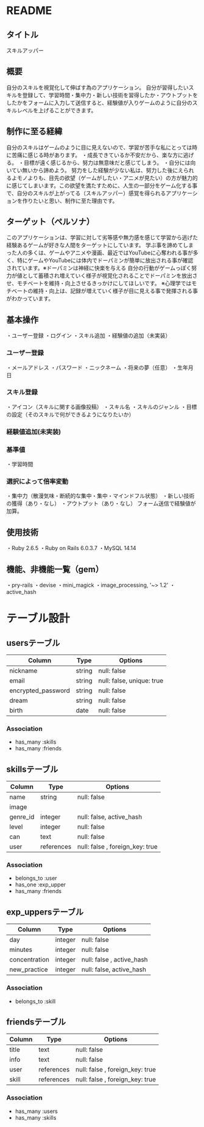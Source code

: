 
# README

## タイトル
スキルアッパー
## 概要
自分のスキルを視覚化して伸ばす為のアプリケーション。
自分が習得したいスキルを登録して、学習時間・集中力・新しい技術を習得したか・アウトプットをしたかをフォームに入力して送信すると、経験値が入りゲームのように自分のスキルレベルを上げることができます。

## 制作に至る経緯
自分のスキルはゲームのように目に見えないので、学習が苦手な私にとっては時に苦痛に感じる時があります。
・成長できているか不安だから、楽な方に逃げる。
・目標が遠く感じるから、努力は無意味だと感じてしまう。
・自分には向いてい無いから諦めよう。
努力をした経験が少ない私は、努力した後にえられるよモノよりも、目先の欲望（ゲームがしたい・アニメが見たい）の方が魅力的に感じてしまいます。この欲望を満たすために、人生の一部分をゲーム化する事で、自分のスキルが上がってる（スキルアッパー）感覚を得られるアプリケーションを作りたいと思い、制作に至た理由です。

## ターゲット（ペルソナ）
このアプリケーションは、学習に対して劣等感や無力感を感じて学習から逃げた経験あるゲームが好きな人間をターゲットにしています。
学ぶ事を諦めてしまった人の多くは、ゲームやアニメや漫画、最近ではYouTubeに心奪われる事が多く、特にゲームやYouTubeには体内でドーパミンが簡単に放出される事が確認されています。※ドーパミンは神経に快楽を与える
自分の行動がゲームっぽく努力が値として蓄積され増えていく様子が視覚化されることでドーパミンを放出させ、モチベートを維持・向上させるきっかけにしてほしいです。
※心理学ではモチベートの維持・向上は、記録が増えていく様子が目に見える事で発揮される事がわかっています。


## 基本操作
・ユーザー登録
・ログイン
・スキル追加
・経験値の追加（未実装）

### ユーザー登録
・メールアドレス
・パスワード
・ニックネーム
・将来の夢（任意）
・生年月日

### スキル登録
・アイコン（スキルに関する画像投稿）
・スキル名
・スキルのジャンル
・目標の設定（そのスキルで何ができるようになりたいか）

### 経験値追加(未実装)
  ### 基準値 
・学習時間
  ###  選択によって倍率変動
・集中力（散漫気味・断続的な集中・集中・マインドフル状態）
・新しい技術の獲得（あり・なし）
・アウトプット（あり・なし）
フォーム送信で経験値が加算。


## 使用技術
・Ruby 2.6.5
・Ruby on Rails 6.0.3.7
・MySQL  14.14

## 機能、非機能一覧（gem）
・pry-rails
・devise
・mini_magick
・image_processing, '~> 1.2'
・active_hash



# テーブル設計

## usersテーブル


| Column     |  Type   |  Options     |
| --------   |  ------ |  ----------- |
| nickname   |  string |  null: false |
| email      |  string |  null: false, unique: true |
| encrypted_password       |  string |  null: false |
| dream     |  string |  null: false |
| birth      |  date   |  null: false |

### Association
- has_many :skills
- has_many :friends

## skillsテーブル
| Column     |  Type   |  Options     |
| --------   |  ------ |  ----------- |
| name       |  string |  null: false |
| image      | 
| genre_id|  integer  |  null: false, active_hash |
| level   |  integer |  null: false |
| can      |  text       |  null: false   |
| user   |  references |  null: false , foreign_key: true|

### Association
- belongs_to :user
- has_one :exp_upper
- has_many :friends

## exp_uppersテーブル
| Column     |  Type   |  Options     |
| --------   |  ------ |  ----------- |
| day      |  integer   |  null: false |
| minutes      |  integer   |  null: false |
| concentration      |  integer   |  null: false , active_hash|
| new_practice      |  integer   |  null: false, active_hash |

### Association
- belongs_to :skill

## friendsテーブル
| Column     |  Type   |  Options     |
| --------   |  ------ |  ----------- |
| title      |  text       |  null: false   |
| info      |  text       |  null: false   |
| user   |  references |  null: false , foreign_key: true|
| skill  |  references |  null: false , foreign_key: true|

### Association 
- has_many :users
- has_many :skills


